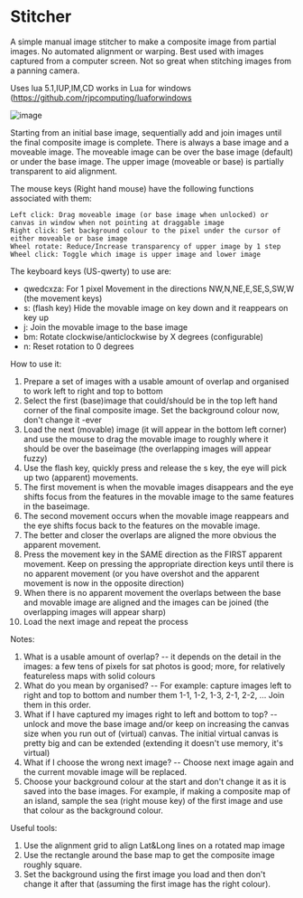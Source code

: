 # Stitcher
A simple manual image stitcher to make a composite image from partial images. No automated alignment or warping. Best used with images captured from a computer screen. Not so great when stitching images from a panning camera.

Uses lua 5.1,IUP,IM,CD works in Lua for windows (https://github.com/rjpcomputing/luaforwindows


![image](https://user-images.githubusercontent.com/2499176/163371924-fc8340b4-99f4-4ffe-a879-5cba7cc832c0.png)



Starting from an initial base image, sequentially add and join images until the final composite image is complete.
There is always a base image and a moveable image. The moveable image can be over the base image (default) or under the base image.
The upper image (moveable or base) is partially transparent to aid alignment.

The mouse keys (Right hand mouse) have the following functions associated with them:

	Left click: Drag moveable image (or base image when unlocked) or canvas in window when not pointing at draggable image
	Right click: Set background colour to the pixel under the cursor of either moveable or base image
	Wheel rotate: Reduce/Increase transparency of upper image by 1 step
	Wheel click: Toggle which image is upper image and lower image

The keyboard keys (US-qwerty) to use are:

- qwedcxza: For 1 pixel Movement in the directions NW,N,NE,E,SE,S,SW,W (the movement keys)
- s:	(flash key) Hide the movable image on key down and it reappears on key up
- j:	Join the movable image to the base image
- bm:	Rotate clockwise/anticlockwise by X degrees (configurable)
- n:	Reset rotation to 0 degrees

How to use it:
1. Prepare a set of images with a usable amount of overlap and organised to work left to right and top to bottom
2. Select the first (base)image that could/should be in the top left hand corner of the final composite image. Set the background colour now, don't change it -ever
3. Load the next (movable) image (it will appear in the bottom left corner) and use the mouse to drag the movable image to roughly where it should be over the baseimage (the overlapping images will appear fuzzy)
4. Use the flash key, quickly press and release the s key, the eye will pick up two (apparent) movements.
5. The first movement is when the movable images disappears and the eye shifts focus from the features in the movable image to the same features in the baseimage.
6. The second movement occurs when the movable image reappears and the eye shifts focus back to the features on the movable image.
7. The better and closer the overlaps are aligned the more obvious the apparent movement.
8. Press the movement key in the SAME direction as the FIRST apparent movement. Keep on pressing the appropriate direction keys until there is no apparent movement (or you have overshot and the apparent movement is now in the opposite direction)
9. When there is no apparent movement the overlaps between the base and movable image are aligned and the images can be joined (the overlapping images will appear sharp)
10. Load the next image and repeat the process

Notes:
1. What is a usable amount of overlap? -- it depends on the detail in the images: a few tens of pixels for sat photos is good; more, for relatively featureless maps with solid colours
2. What do you mean by organised? -- For example: capture images left to right and top to bottom and number them 1-1, 1-2, 1-3, 2-1, 2-2, ... Join them in this order.
3. What if I have captured my images right to left and bottom to top? -- unlock and move the base image and/or keep on increasing the canvas size when you run out of (virtual) canvas. The initial virtual canvas is pretty big and can be extended (extending it doesn't use memory, it's virtual)
4. What if I choose the wrong next image? -- Choose next image again and the current movable image will be replaced.
5. Choose your background colour at the start and don't change it as it is saved into the base images. For example, if making a composite map of an island, sample the sea (right mouse key) of the first image and use that colour as the background colour.

Useful tools:
1. Use the alignment grid to align Lat&Long lines on a rotated map image
2. Use the rectangle around the base map to get the composite image roughly square.
3. Set the background using the first image you load and then don't change it after that  (assuming the first image has the right colour).
